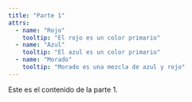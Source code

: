 ```yaml
---
title: "Parte 1"
attrs:
  - name: "Rojo"
    tooltip: "El rojo es un color primario"
  - name: "Azul"
    tooltip: "El azul es un color primario"
  - name: "Morado"
    tooltip: "Morado es una mezcla de azul y rojo"
---
```


Este es el contenido de la parte 1.